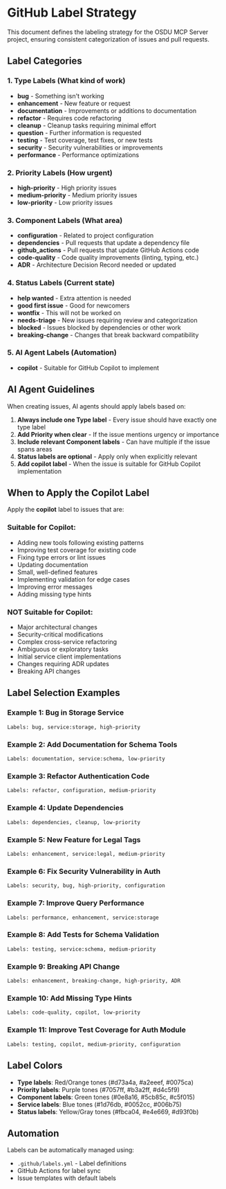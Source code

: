 # GitHub Label Strategy

This document defines the labeling strategy for the OSDU MCP Server project, ensuring consistent categorization of issues and pull requests.

## Label Categories

### 1. Type Labels (What kind of work)
- **bug** - Something isn't working
- **enhancement** - New feature or request
- **documentation** - Improvements or additions to documentation
- **refactor** - Requires code refactoring
- **cleanup** - Cleanup tasks requiring minimal effort
- **question** - Further information is requested
- **testing** - Test coverage, test fixes, or new tests
- **security** - Security vulnerabilities or improvements
- **performance** - Performance optimizations

### 2. Priority Labels (How urgent)
- **high-priority** - High priority issues
- **medium-priority** - Medium priority issues
- **low-priority** - Low priority issues

### 3. Component Labels (What area)
- **configuration** - Related to project configuration
- **dependencies** - Pull requests that update a dependency file
- **github_actions** - Pull requests that update GitHub Actions code
- **code-quality** - Code quality improvements (linting, typing, etc.)
- **ADR** - Architecture Decision Record needed or updated

### 4. Status Labels (Current state)
- **help wanted** - Extra attention is needed
- **good first issue** - Good for newcomers
- **wontfix** - This will not be worked on
- **needs-triage** - New issues requiring review and categorization
- **blocked** - Issues blocked by dependencies or other work
- **breaking-change** - Changes that break backward compatibility

### 5. AI Agent Labels (Automation)
- **copilot** - Suitable for GitHub Copilot to implement

## AI Agent Guidelines

When creating issues, AI agents should apply labels based on:

1. **Always include one Type label** - Every issue should have exactly one type label
2. **Add Priority when clear** - If the issue mentions urgency or importance
3. **Include relevant Component labels** - Can have multiple if the issue spans areas
4. **Status labels are optional** - Apply only when explicitly relevant
5. **Add copilot label** - When the issue is suitable for GitHub Copilot implementation

## When to Apply the Copilot Label

Apply the **copilot** label to issues that are:

### Suitable for Copilot:
- Adding new tools following existing patterns
- Improving test coverage for existing code
- Fixing type errors or lint issues
- Updating documentation
- Small, well-defined features
- Implementing validation for edge cases
- Improving error messages
- Adding missing type hints

### NOT Suitable for Copilot:
- Major architectural changes
- Security-critical modifications  
- Complex cross-service refactoring
- Ambiguous or exploratory tasks
- Initial service client implementations
- Changes requiring ADR updates
- Breaking API changes

## Label Selection Examples

### Example 1: Bug in Storage Service
```
Labels: bug, service:storage, high-priority
```

### Example 2: Add Documentation for Schema Tools
```
Labels: documentation, service:schema, low-priority
```

### Example 3: Refactor Authentication Code
```
Labels: refactor, configuration, medium-priority
```

### Example 4: Update Dependencies
```
Labels: dependencies, cleanup, low-priority
```

### Example 5: New Feature for Legal Tags
```
Labels: enhancement, service:legal, medium-priority
```

### Example 6: Fix Security Vulnerability in Auth
```
Labels: security, bug, high-priority, configuration
```

### Example 7: Improve Query Performance
```
Labels: performance, enhancement, service:storage
```

### Example 8: Add Tests for Schema Validation
```
Labels: testing, service:schema, medium-priority
```

### Example 9: Breaking API Change
```
Labels: enhancement, breaking-change, high-priority, ADR
```

### Example 10: Add Missing Type Hints
```
Labels: code-quality, copilot, low-priority
```

### Example 11: Improve Test Coverage for Auth Module
```
Labels: testing, copilot, medium-priority, configuration
```

## Label Colors

- **Type labels**: Red/Orange tones (#d73a4a, #a2eeef, #0075ca)
- **Priority labels**: Purple tones (#7057ff, #b3a2ff, #d4c5f9)
- **Component labels**: Green tones (#0e8a16, #5cb85c, #c5f015)
- **Service labels**: Blue tones (#1d76db, #0052cc, #006b75)
- **Status labels**: Yellow/Gray tones (#fbca04, #e4e669, #d93f0b)

## Automation

Labels can be automatically managed using:
- `.github/labels.yml` - Label definitions
- GitHub Actions for label sync
- Issue templates with default labels